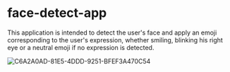 # face-detect-app

This application is intended to detect the user's face and apply an emoji corresponding to the user's expression, 
whether smiling, blinking his right eye or a neutral emoji if no expression is detected.

![C6A2A0AD-81E5-4DDD-9251-BFEF3A470C54](https://user-images.githubusercontent.com/62669413/231585588-36f66197-22c8-4b24-bd52-3c67f815a562.GIF)


